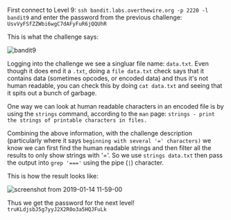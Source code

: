 First connect to Level 9: ```ssh bandit.labs.overthewire.org -p 2220 -l bandit9``` and enter the password from the previous challenge: ```UsvVyFSfZZWbi6wgC7dAFyFuR6jQQUhR```

This is what the challenge says:

![bandit9](https://user-images.githubusercontent.com/41026969/51123993-3b3b3480-17eb-11e9-9d8d-5df271cfc386.png)

Logging into the challenge we see a singluar file name: ```data.txt```. Even though it does end it a ```.txt```, doing a ```file data.txt``` check says that it contains data (sometimes opcodes, or encoded data) and thus it's not human readable, you can check this by doing ```cat data.txt``` and seeing that it spits out a bunch of garbage. 

One way we can look at human readable characters in an encoded file is by using the ```strings``` command, according to the ```man``` page: ```strings - print the strings of printable characters in files.```

Combining the above information, with the challenge description (particularly where it says ```beginning with several '=' characters)``` we know we can first find the human readable strings and then filter all the results to only show strings with '='. So we use ```strings data.txt``` then pass the output into ```grep '==='``` using the pipe (```|```) character.

This is how the result looks like:

![screenshot from 2019-01-14 11-59-00](https://user-images.githubusercontent.com/41026969/51127590-d20bef00-17f3-11e9-8b56-a6096c6da1c3.png)

Thus we get the password for the next level!
```truKLdjsbJ5g7yyJ2X2R0o3a5HQJFuLk```